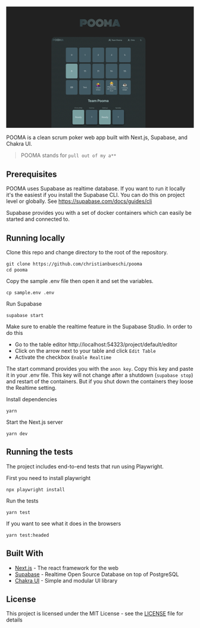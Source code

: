 ![hero](./docs/images/hero-visual.jpg)

POOMA is a clean scrum poker web app built with Next.js, Supabase, and Chakra UI.

> POOMA stands for `pull out of my a**`

## Prerequisites

POOMA uses Supabase as realtime database. If you want to run it locally it's the easiest if you install the Supabase CLI. You can do this on project level or globally. See https://supabase.com/docs/guides/cli

Supabase provides you with a set of docker containers which can easily be started and connected to.

## Running locally

Clone this repo and change directory to the root of the repository.

```
git clone https://github.com/christianbueschi/pooma
cd pooma
```

Copy the sample .env file then open it and set the variables.

```
cp sample.env .env
```

Run Supabase

```
supabase start
```

Make sure to enable the realtime feature in the Supabase Studio. In order to do this

- Go to the table editor http://localhost:54323/project/default/editor
- Click on the arrow next to your table and click `Edit Table`
- Activate the checkbox `Enable Realtime`

The start command provides you with the `anon key`. Copy this key and paste it in your .env file. This key will not change after a shutdown (`supabase stop`) and restart of the containers. But if you shut down the containers they loose the Realtime setting.

Install dependencies

```
yarn
```

Start the Next.js server

```
yarn dev
```

## Running the tests

The project includes end-to-end tests that run using Playwright.

First you need to install playwright

```
npx playwright install
```

Run the tests

```
yarn test
```

If you want to see what it does in the browsers

```
yarn test:headed
```

## Built With

- [Next.js](https://nextjs.org/) - The react framework for the web
- [Supabase](https://supabase.com/) - Realtime Open Source Database on top of PostgreSQL
- [Chakra UI](https://chakra-ui.com/) - Simple and modular UI library

## License

This project is licensed under the MIT License - see the [LICENSE](LICENSE) file for details
